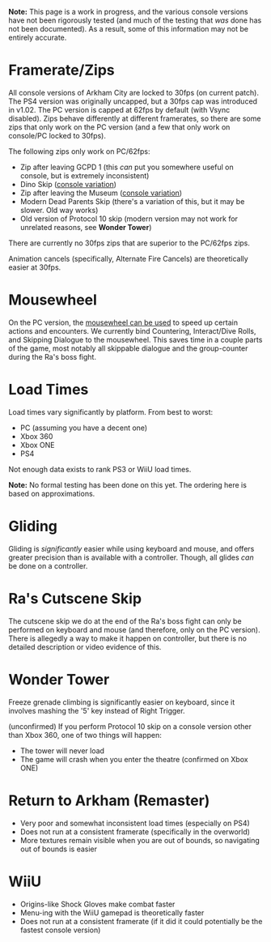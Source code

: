 **Note:** This page is a work in progress, and the various console versions have not been rigorously tested (and much of the testing that *was* done has not been documented). As a result, some of this information may not be entirely accurate.

# Framerate/Zips

All console versions of Arkham City are locked to 30fps (on current patch). The PS4 version was originally uncapped, but a 30fps cap was introduced in v1.02. The PC version is capped at 62fps by default (with Vsync disabled). Zips behave differently at different framerates, so there are some zips that only work on the PC version (and a few that only work on console/PC locked to 30fps).

The following zips only work on PC/62fps:
- Zip after leaving GCPD 1 (this *can* put you somewhere useful on console, but is extremely inconsistent)
- Dino Skip ([console variation](https://youtu.be/FokHx27bSbc))
- Zip after leaving the Museum ([console variation](https://youtu.be/PSYq7twH1Kw?t=2957))
- Modern Dead Parents Skip (there's a variation of this, but it may be slower. Old way works)
- Old version of Protocol 10 skip (modern version may not work for unrelated reasons, see **Wonder Tower**)

There are currently no 30fps zips that are superior to the PC/62fps zips.

Animation cancels (specifically, Alternate Fire Cancels) are theoretically easier at 30fps.

# Mousewheel

On the PC version, the [mousewheel can be used](https://arkhamspeedrunningwiki.github.io/page.html?page=Guides/City/Mousewheel) to speed up certain actions and encounters. We currently bind Countering, Interact/Dive Rolls, and Skipping Dialogue to the mousewheel. This saves time in a couple parts of the game, most notably all skippable dialogue and the group-counter during the Ra's boss fight.

# Load Times
Load times vary significantly by platform. From best to worst:
- PC (assuming you have a decent one)
- Xbox 360
- Xbox ONE
- PS4

Not enough data exists to rank PS3 or WiiU load times.

**Note:** No formal testing has been done on this yet. The ordering here is based on approximations.

# Gliding

Gliding is *significantly* easier while using keyboard and mouse, and offers greater precision than is available with a controller. Though, all glides *can* be done on a controller.

# Ra's Cutscene Skip

The cutscene skip we do at the end of the Ra's boss fight can only be performed on keyboard and mouse (and therefore, only on the PC version). There is allegedly a way to make it happen on controller, but there is no detailed description or video evidence of this.

# Wonder Tower
Freeze grenade climbing is significantly easier on keyboard, since it involves mashing the '5' key instead of Right Trigger.

(unconfirmed) If you perform Protocol 10 skip on a console version other than Xbox 360, one of two things will happen:
* The tower will never load
* The game will crash when you enter the theatre (confirmed on Xbox ONE)

# Return to Arkham (Remaster)
- Very poor and somewhat inconsistent load times (especially on PS4)
- Does not run at a consistent framerate (specifically in the overworld)
- More textures remain visible when you are out of bounds, so navigating out of bounds is easier

# WiiU

* Origins-like Shock Gloves make combat faster
* Menu-ing with the WiiU gamepad is theoretically faster
* Does not run at a consistent framerate (if it did it could potentially be the fastest console version)
